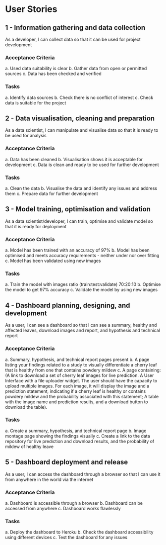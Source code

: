 # User Stories

## 1 - Information gathering and data collection
As a developer, I can collect data so that it can be used for project development

### Acceptance Criteria
a. Used data suitability is clear
b. Gather data from open or permitted sources
c. Data has been checked and verified

### Tasks
a. Identify data sources
b. Check there is no conflict of interest
c. Check data is suitable for the project

## 2 - Data visualisation, cleaning and preparation

As a data scientist, I can manipulate and visualise data so that it is ready to be used for analysis

### Acceptance Criteria
a. Data has been cleaned
b. Visualisation shows it is acceptable for development
c. Data is clean and ready to be used for further development

### Tasks
a. Clean the data
b. Visualise the data and identify any issues and address them
c. Prepare data for further development

## 3 - Model training, optimisation and validation

As a data scientist/developer, I can train, optimise and validate model so that it is ready for deployment

### Acceptance Criteria
a. Model has been trained with an accuracy of 97%
b. Model has been optimised and meets accuracy requirements - neither under nor over fitting
c. Model has been validated using new images

### Tasks
a. Train the model with images ratio (train:test:validate) 70:20:10
b. Optimise the model to get 97% accuracy
c. Validate the model by using new images

## 4 - Dashboard planning, designing, and development

As a user, I can see a dashboard so that I can see a summary, healthy and affected leaves, download images and report, and hypothesis and technical report

### Acceptance Criteria
a. Summary, hypothesis, and technical report pages present
b. A page listing your findings related to a study to visually differentiate a cherry leaf that is healthy from one that contains powdery mildew
c. A page containing:
(A link to download a set of cherry leaf images for live prediction. A User Interface with a file uploader widget. The user should have the capacity to upload multiple images. For each image, it will display the image and a prediction statement, indicating if a cherry leaf is healthy or contains powdery mildew and the probability associated with this statement; A table with the image name and prediction results, and a download button to download the table).

### Tasks
a. Create a summary, hypothesis, and technical report page
b. Image montage page showing the findings visually
c. Create a link to the data repository for live prediction and download results, and the probability of mildew of healthy leave


## 5 - Dashboard deployment and release
As a user, I can access the dashboard through a browser so that I can use it from anywhere in the world via the internet

### Acceptance Criteria
a. Dashboard is accessible through a browser
b. Dashboard can be accessed from anywhere
c. Dashboard works flawlessly

### Tasks
a. Deploy the dashboard to Heroku
b. Check the dashboard accessibility using different devices
c. Test the dashboard for any issues


